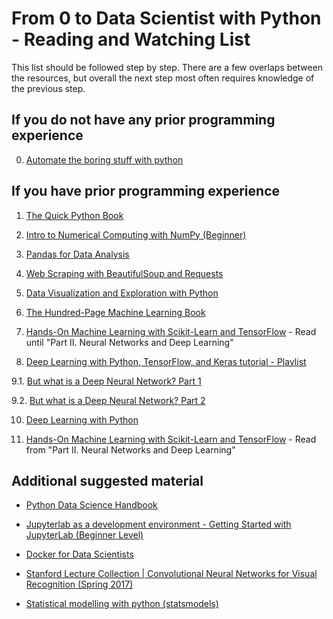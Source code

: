 # From 0 to Data Scientist with Python - Reading and Watching List

This list should be followed step by step. There are a few overlaps between the resources, but overall the next step most often requires knowledge of the previous step.

## If you do not have any prior programming experience

0. [Automate the boring stuff with python](https://automatetheboringstuff.com/)

## If you have prior programming experience

1. [The Quick Python Book](https://www.manning.com/books/the-quick-python-book-third-edition)

2. [Intro to Numerical Computing with NumPy (Beginner)](https://www.youtube.com/watch?v=V0D2mhVt7NE)
  
3. [Pandas for Data Analysis](https://www.youtube.com/watch?v=oGzU688xCUs)

4. [Web Scraping with BeautifulSoup and Requests](https://www.youtube.com/watch?v=ng2o98k983k)

5. [Data Visualization and Exploration with Python](https://www.youtube.com/watch?v=KvZ2KSxlWBY)

6. [The Hundred-Page Machine Learning Book](https://www.amazon.de/dp/199957950X)

7. [Hands-On Machine Learning with Scikit-Learn and TensorFlow](http://shop.oreilly.com/product/0636920052289.do) - Read until "Part II. Neural Networks and Deep Learning"

8. [Deep Learning with Python, TensorFlow, and Keras tutorial - Playlist](https://www.youtube.com/watch?v=wQ8BIBpya2k&list=PLQVvvaa0QuDfhTox0AjmQ6tvTgMBZBEXN)

9.1. [But what is a Deep Neural Network? Part 1](https://www.youtube.com/watch?v=aircAruvnKk)

9.2. [But what is a Deep Neural Network? Part 2](https://www.youtube.com/watch?v=IHZwWFHWa-w)

10. [Deep Learning with Python](https://www.manning.com/books/deep-learning-with-python)

11. [Hands-On Machine Learning with Scikit-Learn and TensorFlow](http://shop.oreilly.com/product/0636920052289.do) - Read from "Part II. Neural Networks and Deep Learning"
  
## Additional suggested material

* [Python Data Science Handbook](https://jakevdp.github.io/PythonDataScienceHandbook/)

* [Jupyterlab as a development environment - Getting Started with JupyterLab (Beginner Level)](https://www.youtube.com/watch?v=Gzun8PpyBCo)

* [Docker for Data Scientists](https://towardsdatascience.com/docker-for-data-scientists-5732501f0ba4)

* [Stanford Lecture Collection | Convolutional Neural Networks for Visual Recognition (Spring 2017)](https://www.youtube.com/watch?v=vT1JzLTH4G4&list=PL3FW7Lu3i5JvHM8ljYj-zLfQRF3EO8sYv)

* [Statistical modelling with python (statsmodels)](https://www.youtube.com/watch?v=V86gTgL1FRw)
